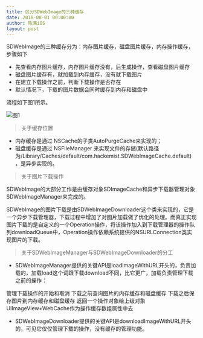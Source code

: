 ```yaml
---
title: 区分SDWebImage的三种缓存
date: 2018-08-01 00:00:00
author: 陈满iOS
layout: post
---
```



SDWebImage的三种缓存分为：内存图片缓存，磁盘图片缓存，内存操作缓存，步骤如下

*   先查看内存图片缓存，内存图片缓存没有，后生成操作，查看磁盘图片缓存
*   磁盘图片缓存有，就加载到内存缓存，没有就下载图片
*   在建立下载操作之前，判断下载操作是否存在
*   默认情况下，下载的图片数据会同时缓存到内存和磁盘中

流程如下图1所示。

![图1](https://upload-images.jianshu.io/upload_images/1283539-a475c67e295bc39e.png?imageMogr2/auto-orient/strip%7CimageView2/2/w/1240)


> 关于缓存位置

*   内存缓存是通过 NSCache的子类AutoPurgeCache来实现的；
*   磁盘缓存是通过 NSFileManager 来实现文件的存储(默认路径为/Library/Caches/default/com.hackemist.SDWebImageCache.default)，是异步实现的。

> 关于图片下载操作

SDWebImage的大部分工作是由缓存对象SDImageCache和异步下载器管理对象SDWebImageManager来完成的。

SDWebImage的图片下载是由SDWebImageDownloader这个类来实现的，它是一个异步下载管理器，下载过程中增加了对图片加载做了优化的处理。而真正实现图片下载的是自定义的一个Operation操作，将该操作加入到下载管理器的操作队列downloadQueue中，Operation操作依赖系统提供的NSURLConnection类实现图片的下载。

> 关于SDWebImageManager与SDWebImageDownloader的分工
- SDWebImageManager提供的关键API是loadImageWithURL开头的，负责加载的，加载load这个词跟下载download不同，比它更广，加载负责管理下载之前的操作：

管理下载操作的开始和取消
下载之前查询图片的内存缓存和磁盘缓存
下载之后保存图片到内存缓存和磁盘缓存
返回一个操作对象给上级对象UIImageView+WebCache作为操作缓存数组属性中去

- SDWebImageDownloader提供的关键API是downloadImageWithURL开头的，可见它仅仅管理下载的操作，没有缓存的管理功能。
